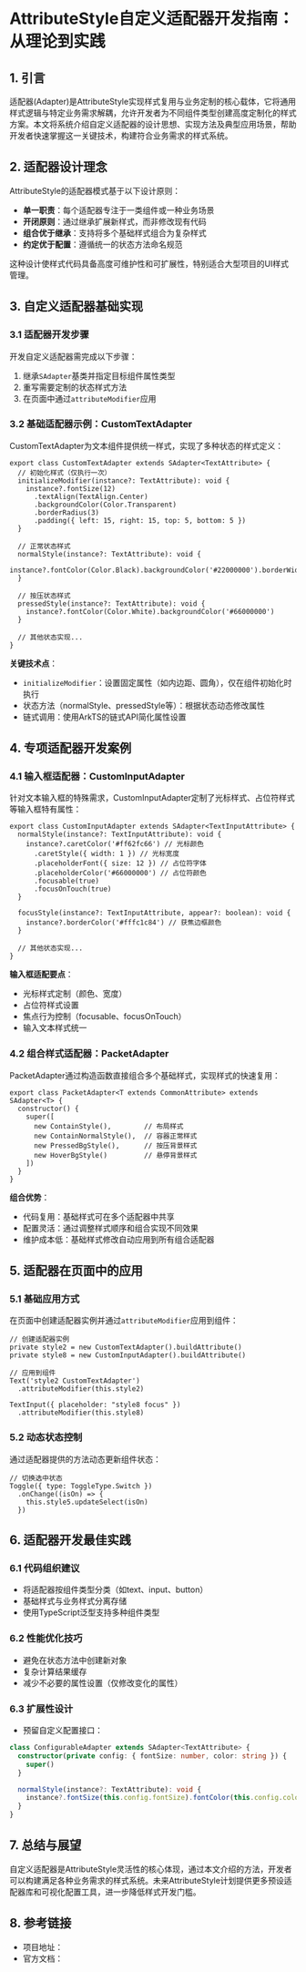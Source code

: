 # AttributeStyle自定义适配器开发指南：从理论到实践

## 1. 引言

适配器(Adapter)是AttributeStyle实现样式复用与业务定制的核心载体，它将通用样式逻辑与特定业务需求解耦，允许开发者为不同组件类型创建高度定制化的样式方案。本文将系统介绍自定义适配器的设计思想、实现方法及典型应用场景，帮助开发者快速掌握这一关键技术，构建符合业务需求的样式系统。

## 2. 适配器设计理念

AttributeStyle的适配器模式基于以下设计原则：
- **单一职责**：每个适配器专注于一类组件或一种业务场景
- **开闭原则**：通过继承扩展新样式，而非修改现有代码
- **组合优于继承**：支持将多个基础样式组合为复杂样式
- **约定优于配置**：遵循统一的状态方法命名规范

这种设计使样式代码具备高度可维护性和可扩展性，特别适合大型项目的UI样式管理。

## 3. 自定义适配器基础实现

### 3.1 适配器开发步骤

开发自定义适配器需完成以下步骤：
1. 继承`SAdapter`基类并指定目标组件属性类型
2. 重写需要定制的状态样式方法
3. 在页面中通过`attributeModifier`应用

### 3.2 基础适配器示例：CustomTextAdapter

CustomTextAdapter为文本组件提供统一样式，实现了多种状态的样式定义：

```typescript:entry/src/main/ets/demo/adapter/CustomTextAdapter.ets
export class CustomTextAdapter extends SAdapter<TextAttribute> {
  // 初始化样式（仅执行一次）
  initializeModifier(instance?: TextAttribute): void {
    instance?.fontSize(12)
      .textAlign(TextAlign.Center)
      .backgroundColor(Color.Transparent)
      .borderRadius(3)
      .padding({ left: 15, right: 15, top: 5, bottom: 5 })
  }

  // 正常状态样式
  normalStyle(instance?: TextAttribute): void {
    instance?.fontColor(Color.Black).backgroundColor('#22000000').borderWidth(0)
  }

  // 按压状态样式
  pressedStyle(instance?: TextAttribute): void {
    instance?.fontColor(Color.White).backgroundColor('#66000000')
  }

  // 其他状态实现...
}
```

**关键技术点**：
- `initializeModifier`：设置固定属性（如内边距、圆角），仅在组件初始化时执行
- 状态方法（normalStyle、pressedStyle等）：根据状态动态修改属性
- 链式调用：使用ArkTS的链式API简化属性设置

## 4. 专项适配器开发案例

### 4.1 输入框适配器：CustomInputAdapter

针对文本输入框的特殊需求，CustomInputAdapter定制了光标样式、占位符样式等输入框特有属性：

```typescript:entry/src/main/ets/demo/adapter/CustomInputAdapter.ets
export class CustomInputAdapter extends SAdapter<TextInputAttribute> {
  normalStyle(instance?: TextInputAttribute): void {
    instance?.caretColor('#ff62fc66') // 光标颜色
      .caretStyle({ width: 1 }) // 光标宽度
      .placeholderFont({ size: 12 }) // 占位符字体
      .placeholderColor('#66000000') // 占位符颜色
      .focusable(true)
      .focusOnTouch(true)
  }

  focusStyle(instance?: TextInputAttribute, appear?: boolean): void {
    instance?.borderColor('#fffc1c84') // 获焦边框颜色
  }

  // 其他状态实现...
}
```

**输入框适配要点**：
- 光标样式定制（颜色、宽度）
- 占位符样式设置
- 焦点行为控制（focusable、focusOnTouch）
- 输入文本样式统一

### 4.2 组合样式适配器：PacketAdapter

PacketAdapter通过构造函数直接组合多个基础样式，实现样式的快速复用：

```typescript:entry/src/main/ets/demo/adapter/PacketAdapter.ets
export class PacketAdapter<T extends CommonAttribute> extends SAdapter<T> {
  constructor() {
    super([
      new ContainStyle(),        // 布局样式
      new ContainNormalStyle(),  // 容器正常样式
      new PressedBgStyle(),      // 按压背景样式
      new HoverBgStyle()         // 悬停背景样式
    ])
  }
}
```

**组合优势**：
- 代码复用：基础样式可在多个适配器中共享
- 配置灵活：通过调整样式顺序和组合实现不同效果
- 维护成本低：基础样式修改自动应用到所有组合适配器

## 5. 适配器在页面中的应用

### 5.1 基础应用方式

在页面中创建适配器实例并通过`attributeModifier`应用到组件：

```typescript:entry/src/main/ets/pages/Index.ets
// 创建适配器实例
private style2 = new CustomTextAdapter().buildAttribute()
private style8 = new CustomInputAdapter().buildAttribute()

// 应用到组件
Text('style2 CustomTextAdapter')
  .attributeModifier(this.style2)

TextInput({ placeholder: "style8 focus" })
  .attributeModifier(this.style8)
```

### 5.2 动态状态控制

通过适配器提供的方法动态更新组件状态：

```typescript:entry/src/main/ets/pages/Index.ets
// 切换选中状态
Toggle({ type: ToggleType.Switch })
  .onChange((isOn) => {
    this.style5.updateSelect(isOn)
  })
```

## 6. 适配器开发最佳实践

### 6.1 代码组织建议
- 将适配器按组件类型分类（如text、input、button）
- 基础样式与业务样式分离存储
- 使用TypeScript泛型支持多种组件类型

### 6.2 性能优化技巧
- 避免在状态方法中创建新对象
- 复杂计算结果缓存
- 减少不必要的属性设置（仅修改变化的属性）

### 6.3 扩展性设计
- 预留自定义配置接口：
```typescript
class ConfigurableAdapter extends SAdapter<TextAttribute> {
  constructor(private config: { fontSize: number, color: string }) {
    super()
  }

  normalStyle(instance?: TextAttribute): void {
    instance?.fontSize(this.config.fontSize).fontColor(this.config.color)
  }
}
```

## 7. 总结与展望

自定义适配器是AttributeStyle灵活性的核心体现，通过本文介绍的方法，开发者可以构建满足各种业务需求的样式系统。未来AttributeStyle计划提供更多预设适配器库和可视化配置工具，进一步降低样式开发门槛。

## 8. 参考链接
- 项目地址：<mcurl name="AttributeStyle" url="https://gitee.com/qincji/AttributeStyle"></mcurl>
- 官方文档：<mcurl name="自定义扩展修饰器 AttributeModifier" url="https://developer.huawei.com/consumer/cn/doc/harmonyos-guides/arkts-user-defined-extension-attributemodifier"></mcurl>